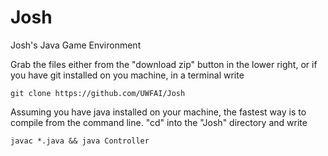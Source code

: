 # Josh
Josh's Java Game Environment

Grab the files either from the "download zip" button in the lower right,
or if you have git installed on you machine, in a terminal write

```git clone https://github.com/UWFAI/Josh```

Assuming you have java installed on your machine, the fastest way is to compile 
from the command line. "cd" into the "Josh" directory and write

```javac *.java && java Controller```
